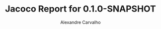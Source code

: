 ---
title: Jacoco Report for 0.1.0-SNAPSHOT
author: Alexandre Carvalho
menu_title: 0.1.0-SNAPSHOT
category: jacoco_reports
layout: iframe
iframe_url: /docs/0.1.0-SNAPSHOT/site/jacoco/index.html
order: 13
---